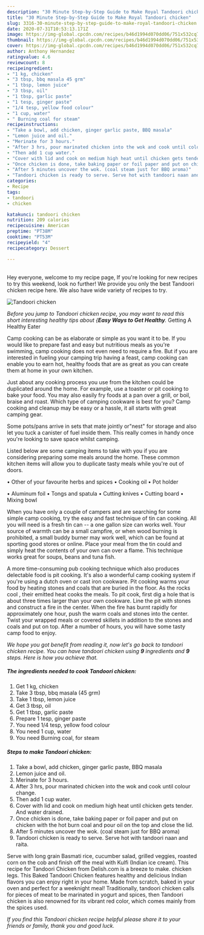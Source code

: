 ```yaml
---
description: "30 Minute Step-by-Step Guide to Make Royal Tandoori chicken"
title: "30 Minute Step-by-Step Guide to Make Royal Tandoori chicken"
slug: 3316-30-minute-step-by-step-guide-to-make-royal-tandoori-chicken
date: 2020-07-31T10:53:13.171Z
image: https://img-global.cpcdn.com/recipes/b46d1994d070dd06/751x532cq70/tandoori-chicken-recipe-main-photo.jpg
thumbnail: https://img-global.cpcdn.com/recipes/b46d1994d070dd06/751x532cq70/tandoori-chicken-recipe-main-photo.jpg
cover: https://img-global.cpcdn.com/recipes/b46d1994d070dd06/751x532cq70/tandoori-chicken-recipe-main-photo.jpg
author: Anthony Hernandez
ratingvalue: 4.6
reviewcount: 8
recipeingredient:
- "1 kg, chicken"
- "3 tbsp, bbq masala 45 grm"
- "1 tbsp, lemon juice"
- "3 tbsp, oil"
- "1 tbsp, garlic paste"
- "1 tesp, ginger paste"
- "1/4 tesp, yellow food colour"
- "1 cup, water"
- " Burning coal for steam"
recipeinstructions:
- "Take a bowl, add chicken, ginger garlic paste, BBQ masala"
- "Lemon juice and oil."
- "Merinate for 3 hours."
- "After 3 hrs, pour marinated chicken into the wok and cook until colour change."
- "Then add 1 cup water."
- "Cover with lid and cook on medium high heat until chicken gets tender. And water drained."
- "Once chicken is done, take baking paper or foil paper and put on chicken with the hot burn coal and pour oil on the top and close the lid."
- "After 5 minutes uncover the wok. (coal steam just for BBQ aroma)"
- "Tandoori chicken is ready to serve. Serve hot with tandoori naan and raita."
categories:
- Recipe
tags:
- tandoori
- chicken

katakunci: tandoori chicken 
nutrition: 209 calories
recipecuisine: American
preptime: "PT38M"
cooktime: "PT53M"
recipeyield: "4"
recipecategory: Dessert

---
```

<br>
Hey everyone, welcome to my recipe page, If you're looking for new recipes to try this weekend, look no further! We provide you only the best Tandoori chicken recipe here. We also have wide variety of recipes to try.
<br>


![Tandoori chicken](https://img-global.cpcdn.com/recipes/b46d1994d070dd06/751x532cq70/tandoori-chicken-recipe-main-photo.jpg)

<i>Before you jump to Tandoori chicken recipe, you may want to read this short interesting healthy tips about {<strong>Easy Ways to Get Healthy</strong>.</i>
Getting A Healthy Eater

    
Camp cooking can be as elaborate or simple as you want it to be. If you would like to prepare fast and easy but nutritious meals as you're swimming, camp cooking does not even need to require a fire. But if you are interested in fueling your camping trip having a feast, camp cooking can enable you to earn hot, healthy foods that are as great as you can create them at home in your own kitchen.

 Just about any cooking process you use from the kitchen could be duplicated around the home. For example, use a toaster or pit cooking to bake your food. You may also easily fry foods at a pan over a grill, or boil, braise and roast. Which type of camping cookware is best for you? Camp cooking and cleanup may be easy or a hassle, it all starts with great camping gear.

Some pots/pans arrive in sets that mate jointly or"nest" for storage and also let you tuck a canister of fuel inside them. This really comes in handy once you're looking to save space whilst camping.

Listed below are some camping items to take with you if you are considering preparing some meals around the home. These common kitchen items will allow you to duplicate tasty meals while you're out of doors.


• Other of your favourite herbs and spices
• Cooking oil
• Pot holder

• Aluminum foil
• Tongs and spatula
• Cutting knives
• Cutting board
• Mixing bowl


When you have only a couple of campers and are searching for some simple camp cooking, try the easy and fast technique of tin can cooking. All you will need is a fresh tin can -- a one gallon size can works well. Your source of warmth can be a small campfire, or when wood burning is prohibited, a small buddy burner may work well, which can be found at sporting good stores or online. Place your meal from the tin could and simply heat the contents of your own can over a flame.  This technique works great for soups, beans and tuna fish.

A more time-consuming pub cooking technique which also produces delectable food is pit cooking.  It's also a wonderful camp cooking system if you're using a dutch oven or cast iron cookware. Pit cooking warms your food by heating stones and coals that are buried in the floor. As the rocks cool , their emitted heat cooks the meals. To pit cook, first dig a hole that is about three times larger than your own cookware. Line the pit with stones and construct a fire in the center. When the fire has burnt rapidly for approximately one hour, push the warm coals and stones into the center. Twist your wrapped meals or covered skillets in addition to the stones and coals and put on top. After a number of hours, you will have some tasty camp food to enjoy.


<i>We hope you got benefit from reading it, now let's go back to tandoori chicken recipe. You can have tandoori chicken using <strong>9</strong> ingredients and <strong>9</strong> steps. Here is how you achieve that.
</i>

##### The ingredients needed to cook Tandoori chicken:

1. Get 1 kg, chicken
1. Take 3 tbsp, bbq masala (45 grm)
1. Take 1 tbsp, lemon juice
1. Get 3 tbsp, oil
1. Get 1 tbsp, garlic paste
1. Prepare 1 tesp, ginger paste
1. You need 1/4 tesp, yellow food colour
1. You need 1 cup, water
1. You need  Burning coal, for steam


##### Steps to make Tandoori chicken:

1. Take a bowl, add chicken, ginger garlic paste, BBQ masala
1. Lemon juice and oil.
1. Merinate for 3 hours.
1. After 3 hrs, pour marinated chicken into the wok and cook until colour change.
1. Then add 1 cup water.
1. Cover with lid and cook on medium high heat until chicken gets tender. And water drained.
1. Once chicken is done, take baking paper or foil paper and put on chicken with the hot burn coal and pour oil on the top and close the lid.
1. After 5 minutes uncover the wok. (coal steam just for BBQ aroma)
1. Tandoori chicken is ready to serve. Serve hot with tandoori naan and raita.


Serve with long grain Basmati rice, cucumber salad, grilled veggies, roasted corn on the cob and finish off the meal with Kulfi (Indian ice cream). This recipe for Tandoori Chicken from Delish.com is a breeze to make. chicken legs. This Baked Tandoori Chicken features healthy and delicious Indian flavors you can enjoy right in your home. Made from scratch, baked in your oven and perfect for a weeknight meal! Traditionally, tandoori chicken calls for pieces of meat to be marinated in yogurt and spices, then Tandoori chicken is also renowned for its vibrant red color, which comes mainly from the spices used. 

<i>If you find this Tandoori chicken recipe helpful please share it to your friends or family, thank you and good luck.</i>
